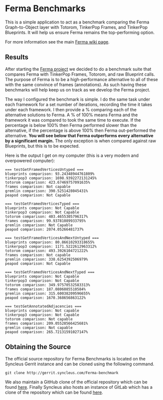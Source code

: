 # Ferma Benchmarks

This is a simple application to act as a benchmark comparing the Ferma Graph-to-Object layer with Totorom, TinkerPop
Frames, and TinkerPop Blueprints. It will help us ensure Ferma remains the top-performing option.

For more information see the main [Ferma wiki page](http://wiki.syncleus.com/index.php/Ferma).

## Results

After starting the [Ferma project](https://github.com/Syncleus/Ferma) we decided to do a benchmark suite that compares
Ferma with TinkerPop Frames, Totorom, and raw Blueprint calls. The purpose of Ferma is to be a high-performance
alternative to all of these with the same convince of frames (annotations). As such having these benchmarks will help
keep us on track as we develop the Ferma project.

The way I configured the benchmark is simple. I do the same task under each framework for a set number of iterations,
recording the time it takes under each framework. I then provide a % comparing each of the alternative solutions to
Ferma. A % of 100% means Ferma and the framework it was compared to took the same time to execute. If the percentage is
below 100% then Ferma performed slower than the alternative, if the percentage is above 100% then Ferma out-performed
the alternative. __You will see below that Ferma outperforms every alternative by a significant margin.__ The only exception
is when compared against raw Blueprints, but this is to be expected.

Here is the output I get on my computer (this is a very modern and overpowered computer):

    === testGetFramedVerticesUntyped ===
    blueprints comparison: 93.24348944761809%
    tinkerpop3 comparison: 1698.9392272131245%
    totorom comparison: 423.67469757091635%
    frames comparison: Not capable
    gremlin comparison: 390.5251428045431%
    peapod comparison: Not Capable

    === testGetFramedVerticesTyped ===
    blueprints comparison: Not Capable
    tinkerpop3 comparison: Not Capable
    totorom comparison: 403.4655305796317%
    frames comparison: 99.93781089933795%
    gremlin comparison: Not Capable
    peapod comparison: 2074.05266481737%

    === testGetFramedVerticesAndNextUntyped ===
    blueprints comparison: 80.86610293318655%
    tinkerpop3 comparison: 1171.5222612963312%
    totorom comparison: 493.3926104721222%
    frames comparison: Not capable
    gremlin comparison: 338.6254392506979%
    peapod comparison: Not Capable

    === testGetFramedVerticesAndNextTyped ===
    blueprints comparison: Not Capable
    tinkerpop3 comparison: Not Capable
    totorom comparison: 349.97570532583313%
    frames comparison: 187.0806085510584%
    gremlin comparison: 315.60038209596655%
    peapod comparison: 1670.368656863122%

    === testGetAnnotatedAdjacencies ===
    blueprints comparison: Not capable
    tinkerpop3 comparison: Not Capable
    totorom comparison: Not capable
    frames comparison: 209.05528566425681%
    gremlin comparison: Not capable
    peapod comparison: 265.72131591027147%

## Obtaining the Source

The official source repository for Ferma Benchmarks is located on the Syncleus Gerrit instance and can be cloned using
the following command.

```
git clone http://gerrit.syncleus.com/Ferma-benchmark
```

We also maintain a GitHub clone of the official repository which can be found
[here](https://github.com/Syncleus/Ferma-benchmark). Finally Syncleus also hosts an instance of GitLab which has a
clone of the repository which can be found [here](http://gitlab.syncleus.com/syncleus/Ferma-benchmark).
